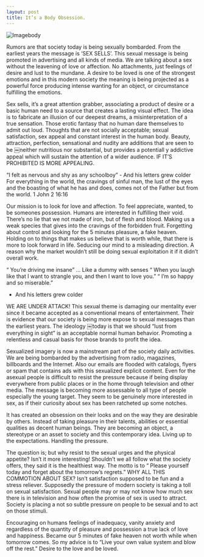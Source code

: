```yaml
---
layout: post
title: It’s a Body Obsession.
---
```


![Imagebody](https://farm8.staticflickr.com/7417/16301546470_e948f9cb22_z.jpg)


Rumors are that society today is being sexually bombarded. From the earliest years the message is ‘SEX SELLS’. 
This sexual message is being promoted in advertising and all kinds of media. We are talking about a sex without 
the leavening of love or affection. No attachments, just feelings of desire and lust to the mundane. A desire to 
be loved is one of the strongest emotions and in this modern society the meaning is being projected as a powerful 
force producing intense wanting for an object, or circumstance fulfilling the emotions.

Sex sells, it’s a great attention grabber, associating a product of desire or a basic human need to a source that 
creates a lasting visual effect. The idea is to fabricate an illusion of our deepest dreams, a misinterpretation of a
true sensation. Those erotic fantasy that no human dare themselves to admit out loud. Thoughts that are not socially 
acceptable; sexual satisfaction, sex appeal and constant interest in the human body. Beauty, attraction, perfection, 
sensational and nudity are additions that are seen to be ￼neither nutritious nor substantial, but provides a potentiall
y addictive appeal which will sustain the attention of a wider audience. IF IT’S PROHIBITED IS MORE APPEALING.

“I felt as nervous and shy as any schoolboy” - And his letters grew colder
For everything in the world, the cravings of sinful man, the lust of the eyes and the boasting of what he has 
and does, comes not of the Father but from the world.
1 John 2 16:16

Our mission is to look for love and affection. To feel appreciate, wanted, to be someones possession. 
Humans are interested in fulfilling their void. There’s no lie that we not made of iron, but of flesh and blood. 
Making us a weak species that gives into the cravings of the forbidden fruit. Forgetting about control and looking 
for the 5 minutes pleasure, a fake heaven. Holding on to things that makes us believe that is worth while, that there
is more to look forward in life. Seducing our mind to a misleading direction. A reason why the market wouldn’t still 
be doing sexual exploitation it if it didn’t overall work.

“ You’re driving me insane” ... Like a dummy with senses
“ When you laugh like that I want to strangle you, and then I want to love you.” “ I’m so happy and so miserable.”
- And his letters grew colder

WE ARE UNDER ATTACK! This sexual theme is damaging our mentality ever since it became accepted as a conventional 
means of entertainment. Their is evidence that our society is being more expose to sexual messages than the earliest years.
The ideology ￼today is that we should “lust from everything in sight” is an acceptable normal human behavior. Promoting
a relentless and casual basis for those brands to profit the idea.

Sexualized imagery is now a mainstream part of the society daily activities. We are being bombarded by the advertising
from radio, magazines, billboards and the Internet. Also our emails are flooded with catalogs, flyers or spam that contains
ads with this sexualized explicit content. Even for the asexual people is difficult to resist the pressure because if being 
display everywhere from public places or in the home through television and other media. The message is becoming more assessable
to all type of people especially the young target. They seem to be genuinely more interested in sex, as if their curiosity 
about sex has been ratcheted up some notches.

It has created an obsession on their looks and on the way they are desirable by others. Instead of taking pleasure in 
their talents, abilities or essential qualities as decent human beings. They are becoming an object, a stereotype or an
asset to society and this contemporary idea. Living up to the expectations. Handling the pressure.

The question is; but why resist to the sexual urges and the physical appetite? Isn’t it more interesting! 
Shouldn’t we all follow what the society offers, they said it is the healthiest way.
The motto is to “ Please yourself today and forget about the tomorrow’s regrets.”
WHY ALL THIS COMMOTION ABOUT SEX? Isn’t satisfaction supposed to be fun and a stress reliever.
Supposedly the pressure of modern society is taking a toll on sexual satisfaction. Sexual people may or may
not know how much sex there is in television and how often the promise of sex is used to attract. Society is 
placing a not so subtle pressure on people to be sexual and to act on those stimuli.

Encouraging on humans feelings of inadequacy, vanity anxiety and regardless of the quantity of pleasure 
and possession a true lack of love and happiness. Became our 5 minutes of fake heaven not worth while when tomorrow comes.
So my advice is to “Live your own value system and blow off the rest.” Desire to the love and be loved.
